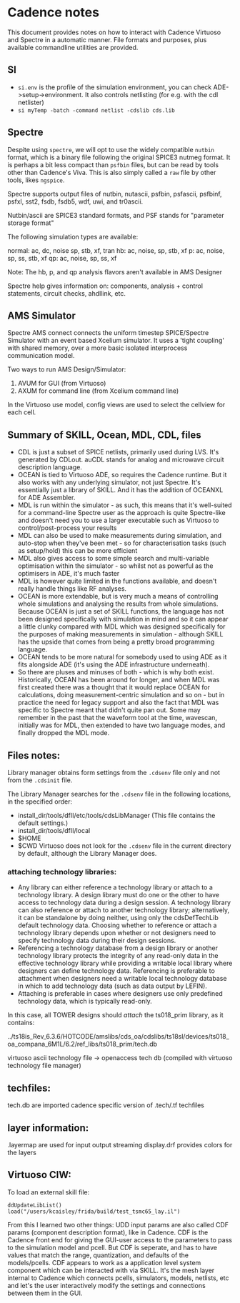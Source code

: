 # Cadence notes

This document provides notes on how to interact with Cadence Virtuoso and Spectre in a automatic manner. File formats and purposes, plus available commandline utilities are provided.


## SI
- `si.env` is the profile of the simulation environment, you can check ADE->setup->environment. It also controls netlisting (for e.g. with the cdl netlister)
- `si myTemp -batch -command netlist -cdslib cds.lib`


## Spectre

Despite using `spectre`, we will opt to use the widely compatible `nutbin` format, which is a binary file following the original SPICE3 nutmeg format. It is perhaps a bit less compact than `psfbin` files, but can be read by tools other than Cadence's Viva. This is also simply called a `raw` file by other tools, likes `ngspice`.


Spectre supports output files of nutbin, nutascii, psfbin, psfascii, psfbinf, psfxl, sst2, fsdb, fsdb5, wdf, uwi, and tr0ascii.

Nutbin/ascii are SPICE3 standard formats, and PSF stands for "parameter storage format"

The following simulation types are available:

normal: ac, dc, noise sp, stb, xf, tran
hb:     ac, noise, sp, stb, xf
p:	ac, noise, sp, ss, stb, xf
qp:	ac, noise, sp, ss, xf

Note: The hb, p, and qp analysis flavors aren't available in AMS Designer

Spectre help gives information on: components, analysis + control statements, circuit checks, ahdllink, etc.

## AMS Simulator

Spectre AMS connect connects the uniform timestep SPICE/Spectre Simulator with an event based Xcelium simulator. It uses a 'tight coupling' with shared memory, over a more basic isolated interprocess communication model.

Two ways to run AMS Design/Simulator:
1) AVUM for GUI (from Virtuoso)
2) AXUM for command line (from Xcelium command line)

In the Virtuoso use model, config views are used to select the cellview for each cell.


## Summary of SKILL, Ocean, MDL, CDL, files

- CDL is just a subset of SPICE netlists, primarily used during LVS. It's generated by CDLout. auCDL stands for analog and microwave circuit description language.
- OCEAN is tied to Virtuoso ADE, so requires the Cadence runtime. But it also works with any underlying simulator, not just Spectre. It's essentially just a library of SKILL. And it has the addition of OCEANXL for ADE Assembler.
- MDL is run within the simulator - as such, this means that it's well-suited for a command-line Spectre user as the approach is quite Spectre-like and doesn't need you to use a larger executable such as Virtuoso to control/post-process your results
- MDL can also be used to make measurements during simulation, and auto-stop when they've been met - so for characterisation tasks (such as setup/hold) this can be more efficient
- MDL also gives access to some simple search and multi-variable optimisation within the simulator - so whilst not as powerful as the optimisers in ADE, it's much faster
- MDL is however quite limited in the functions available, and doesn't really handle things like RF analyses.
- OCEAN is more extendable, but is very much a means of controlling whole simulations and analysing the results from whole simulations. Because OCEAN is just a set of SKILL functions, the language has not been designed specifically with simulation in mind and so it can appear a little clunky compared with MDL which was designed specifically for the purposes of making measurements in simulation - although SKILL has the upside that comes from being a pretty broad programming language.
- OCEAN tends to be more natural for somebody used to using ADE as it fits alongside ADE (it's using the ADE infrastructure underneath).
- So there are pluses and minuses of both - which is why both exist. Historically, OCEAN has been around for longer, and when MDL was first created there was a thought that it would replace OCEAN for calculations, doing measurement-centric simulation and so on - but in practice the need for legacy support and also the fact that MDL was specific to Spectre meant that didn't quite pan out. Some may remember in the past that the waveform tool at the time, wavescan, initially was for MDL, then extended to have two language modes, and finally dropped the MDL mode.

## Files notes:

Library manager obtains form settings from the `.cdsenv` file only and not from the `.cdsinit` file.

The Library Manager searches for the `.cdsenv` file in the following locations, in the specified order:

- install_dir/tools/dfII/etc/tools/cdsLibManager (This file contains the default settings.)
- install_dir/tools/dfII/local
- $HOME
- $CWD
Virtuoso does not look for the `.cdsenv` file in the current directory by default, although the Library Manager does.

### attaching technology libraries:
- Any library can either reference a technology library or attach to a technology library. A design library must do one or the other to have access to technology data during a design session. A technology library can also reference or attach to another technology library; alternatively, it can be standalone by doing neither, using only the cdsDefTechLib default technology data. Choosing whether to reference or attach a technology library depends upon whether or not designers need to specify technology data during their design sessions.
- Referencing a technology database from a design library or another technology library protects the integrity of any read-only data in the effective technology library while providing a writable local library where designers can define technology data. Referencing is preferable to attachment when designers need a writable local technology database in which to add technology data (such as data output by LEFIN).
- Attaching is preferable in cases where designers use only predefined technology data, which is typically read-only.


In this case, all TOWER designs should *attach* the ts018_prim library, as it contains:

../ts18is_Rev_6.3.6/HOTCODE/amslibs/cds_oa/cdslibs/ts18sl/devices/ts018_oa_compana_6M1L/6.2/ref_libs/ts018_prim/tech.db

virtuoso ascii technology file -> openaccess tech db
(compiled with virtuoso technology file manager)

## techfiles:
tech.db are imported cadence specific version of .tech/.tf techfiles

## layer information:
.layermap are used for input output streaming
display.drf provides colors for the layers


## Virtuoso CIW:

To load an external skill file:

```
ddUpdateLibList()
load("/users/kcaisley/frida/build/test_tsmc65_lay.il")
```

From this I learned two other things: UDD input params are also called CDF params (component description format), like in Cadence. CDF is the Cadence front end for giving the GUI-user access to the parameters to pass to the simulation model and pcell. But CDF is seperate, and has to have values that match the range, quantization, and defaults of the models/pcells. CDF appears to work as a application level system component which can be interacted with via SKILL. It's the mesh layer internal to Cadence which connects pcells, simulators, models, netlists, etc and let's the user interactively modify the settings and connections between them in the GUI.